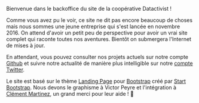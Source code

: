 Bienvenue dans le backoffice du site de la coopérative Datactivist ! 

Comme vous avez pu le voir, ce site ne dit pas encore beaucoup de choses mais nous sommes une jeune entreprise qui s'est lancée en novembre 2016. On attend d'avoir un petit peu de perspective pour avoir un vrai site complet qui raconte toutes nos aventures.
Bientôt on submergera l'Internet de mises à jour.

En attendant, vous pouvez consulter nos projets actuels sur notre compte [Github](www.github.com/datactivist) et suivre notre actualité de manière plus intelligible sur notre [compte Twitter](www.twitter.com/datactivi_st). 

Le site est basé sur le thème [Landing Page](http://startbootstrap.com/template-overviews/landing-page/) pour [Bootstrap](http://getbootstrap.com/) créé par [Start Bootstrap](http://startbootstrap.com/). Nous devons le graphisme à Victor Peyre et l'intégration à [Clément Martinez](http://clementmartinez.fr), un grand merci pour leur aide ! 🙌
